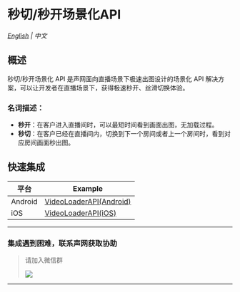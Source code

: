 # 秒切/秒开场景化API

*[English](README.md) | 中文*

## 概述

秒切/秒开场景化 API 是声网面向直播场景下极速出图设计的场景化 API 解决方案，可以让开发者在直播场景下，获得极速秒开、丝滑切换体验。

### 名词描述：
- **秒开**：在客户进入直播间时，可以最短时间看到画面出图，无加载过程。
- **秒切**：在客户已经在直播间内，切换到下一个房间或者上一个房间时，看到对应房间画面秒出图。 

## 快速集成

| 平台     | Example                   |
|---------|------------------------|
| Android | [VideoLoaderAPI(Android)](Android/README.zh.md) |
| iOS     | [VideoLoaderAPI(iOS)](iOS/README.zh.md)   |

---

### 集成遇到困难，联系声网获取协助
> 请加入微信群
> 
> ![](https://download.agora.io/demo/release/SDHY_QA.jpg)

---
